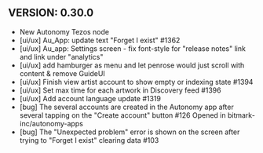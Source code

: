 ## VERSION: 0.30.0
- New Autonomy Tezos node
- [ui/ux] Au_App: update text "Forget I exist" #1362
- [ui/ux] Au_app: Settings screen - fix font-style for "release notes" link and link under "analytics"
- [ui/ux] add hamburger as menu and let penrose would just scroll with content & remove GuideUI
- [ui/ux] Finish view artist account to show empty or indexing state #1394
- [ui/ux] Set max time for each artwork in Discovery feed #1396
- [ui/ux] Add account language update #1319
- [bug] The several accounts are created in the Autonomy app after several tapping on the "Create account" button #126
Opened in bitmark-inc/autonomy-apps
- [bug] The "Unexpected problem" error is shown on the screen after trying to "Forget I exist" clearing data #103

